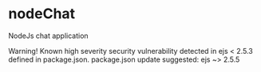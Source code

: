 # nodeChat
NodeJs chat application

Warning! Known high severity security vulnerability detected in ejs < 2.5.3 defined in package.json.
package.json update suggested: ejs ~> 2.5.5
